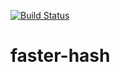 [![Build Status](https://travis-ci.org/xiachufang/faster-hash.svg)](https://travis-ci.org/xiachufang/faster-hash)

# faster-hash
